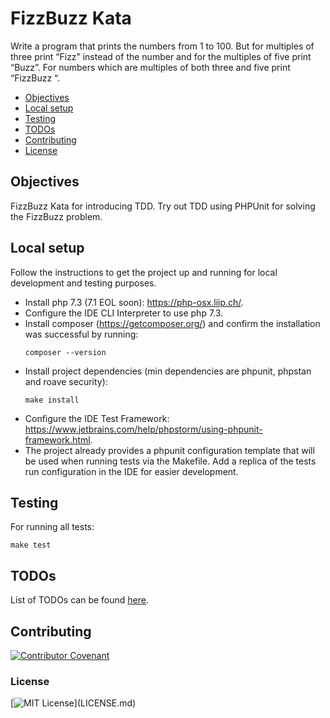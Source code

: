 # FizzBuzz Kata
Write a program that prints the numbers from 1 to 100. But for multiples of three print “Fizz” instead of the number and for the multiples of five print “Buzz”. For numbers which are multiples of both three and five print “FizzBuzz “.

* [Objectives](#objectives)
* [Local setup](#local-setup)
* [Testing](#testing)
* [TODOs](#todos)
* [Contributing](#contributing)
* [License](#license)

## Objectives
FizzBuzz Kata for introducing TDD.
Try out TDD using PHPUnit for solving the FizzBuzz problem.

## Local setup
Follow the instructions to get the project up and running for local development and testing purposes.
- Install php 7.3 (7.1 EOL soon): https://php-osx.liip.ch/.
- Configure the IDE CLI Interpreter to use php 7.3.
- Install composer (https://getcomposer.org/) and confirm the installation was successful by running:
    ```
    composer --version
    ```
- Install project dependencies (min dependencies are phpunit, phpstan and roave security):
    ```
    make install
    ```
- Configure the IDE Test Framework: https://www.jetbrains.com/help/phpstorm/using-phpunit-framework.html.
- The project already provides a phpunit configuration template that will be used when running tests via the Makefile.
Add a replica of the tests run configuration in the IDE for easier development.

## Testing
For running all tests:
```
make test
```

## TODOs
List of TODOs can be found [here](TODO.md).

## Contributing
[![Contributor Covenant](https://img.shields.io/badge/Contributor%20Covenant-v2.0%20adopted-ff69b4.svg)](.github/CONTRIBUTING.md)

### License
[![MIT License](https://img.shields.io/apm/l/atomic-design-ui.svg?)](LICENSE.md)
